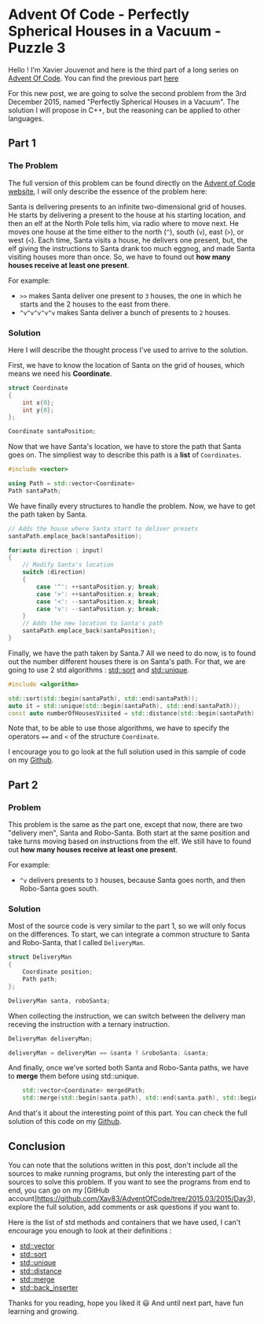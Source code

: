# Advent Of Code - Perfectly Spherical Houses in a Vacuum - Puzzle 3

Hello ! I'm Xavier Jouvenot and here is the third part of a long series on [Advent Of Code](https://adventofcode.com). You can find the previous part [here](2019-06-07-AdventOfCode2015-Day2-I-Was-Told-There-Would-Be-No-Math.md)

For this new post, we are going to solve the second problem from the 3rd December 2015, named "Perfectly Spherical Houses in a Vacuum".
The solution I will propose in C++, but the reasoning can be applied to other languages.

## Part 1

### The Problem

The full version of this problem can be found directly on the [Advent of Code website](https://adventofcode.com/2015/day/3), I will only describe the essence of the problem here:

Santa is delivering presents to an infinite two-dimensional grid of houses.
He starts by delivering a present to the house at his starting location, and then an elf at the North Pole tells him, via radio where to move next. He moves one house at the time either to the north (`^`), south (`v`), east (`>`), or west (`<`). Each time, Santa visits a house, he delivers one present, but, the elf giving the instructions to Santa drank too much eggnog, and made Santa visiting houses more than once. So, we have to found out **how many houses receive at least one present**.

For example:
- `>>` makes Santa deliver one present to `3` houses, the one in which he starts and the 2 houses to the east from there.
- `^v^v^v^v^v` makes Santa deliver a bunch of presents to `2` houses.

### Solution

Here I will describe the thought process I've used to arrive to the solution.

First, we have to know the location of Santa on the grid of houses, which means we need his **Coordinate**.

```c++
struct Coordinate
{
    int x{0};
    int y{0};
};

Coordinate santaPosition;
```

Now that we have Santa's location, we have to store the path that Santa goes on.
The simpliest way to describe this path is a **list** of `Coordinates`.

```c++
#include <vector>

using Path = std::vector<Coordinate>
Path santaPath;
```

We have finally every structures to handle the problem.
Now, we have to get the path taken by Santa.

```c++
// Adds the house where Santa start to deliver presets
santaPath.emplace_back(santaPosition);

for(auto direction : input)
{
    // Modify Santa's location
    switch (direction)
    {
        case '^': ++santaPosition.y; break;
        case '>': ++santaPosition.x; break;
        case '<': --santaPosition.x; break;
        case 'v': --santaPosition.y; break;
    }
    // Adds the new location to Santa's path
    santaPath.emplace_back(santaPosition);
}
```

Finally, we have the path taken by Santa.7
All we need to do now, is to found out the number different houses there is on Santa's path.
For that, we are going to use 2 std algorithms : [std::sort](https://en.cppreference.com/w/cpp/algorithm/sort) and [std::unique](https://en.cppreference.com/w/cpp/algorithm/unique).

```c++
#include <algorithm>

std::sort(std::begin(santaPath), std::end(santaPath));
auto it = std::unique(std::begin(santaPath), std::end(santaPath));
const auto numberOfHousesVisited = std::distance(std::begin(santaPath), it);
```

Note that, to be able to use those algorithms, we have to specify the operators `==` and `<` of the structure `Coordinate`.

I encourage you to go look at the full solution used in this sample of code on my [Github](https://github.com/Xav83/AdventOfCode/tree/2015.03/2015/Day3).

## Part 2

### Problem

This problem is the same as the part one, except that now, there are two "delivery men", Santa and Robo-Santa.
Both start at the same position and take turns moving based on instructions from the elf.
We still have to found out **how many houses receive at least one present**.

For example:
- `^v` delivers presents to `3` houses, because Santa goes north, and then Robo-Santa goes south.

### Solution

Most of the source code is very similar to the part 1, so we will only focus on the differences.
To start, we can integrate a common structure to Santa and Robo-Santa, that I called `DeliveryMan`.

```c++
struct DeliveryMan
{
    Coordinate position;
    Path path;
};

DeliveryMan santa, roboSanta;
```

When collecting the instruction, we can switch between the delivery man receving the instruction with a ternary instruction.

```c++
DeliveryMan deliveryMan;

deliveryMan = deliveryMan == &santa ? &roboSanta: &santa;
```

And finally, once we've sorted both Santa and Robo-Santa paths, we have to **merge** them before using std::unique.

```c++
    std::vector<Coordinate> mergedPath;
    std::merge(std::begin(santa.path), std::end(santa.path), std::begin(roboSanta.path), std::end(roboSanta.path), std::back_inserter(mergedPath));
```

And that's it about the interesting point of this part. You can check the full solution of this code on my [Github](https://github.com/Xav83/AdventOfCode/tree/2015.03/2015/Day3).

## Conclusion

You can note that the solutions written in this post, don't include all the sources to make running programs, but only the interesting part of the sources to solve this problem.
If you want to see the programs from end to end, you can go on my [GitHub account]https://github.com/Xav83/AdventOfCode/tree/2015.03/2015/Day3), explore the full solution, add comments or ask questions if you want to.

Here is the list of std methods and containers that we have used, I can't encourage you enough to look at their definitions :

- [std::vector](https://en.cppreference.com/w/cpp/container/vector)
- [std::sort](https://en.cppreference.com/w/cpp/algorithm/sort)
- [std::unique](https://en.cppreference.com/w/cpp/algorithm/unique)
- [std::distance](https://en.cppreference.com/w/cpp/iterator/distance)
- [std::merge](https://en.cppreference.com/w/cpp/algorithm/merge)
- [std::back_inserter](https://en.cppreference.com/w/cpp/iterator/back_inserter)

Thanks for you reading, hope you liked it 😃
And until next part, have fun learning and growing.
